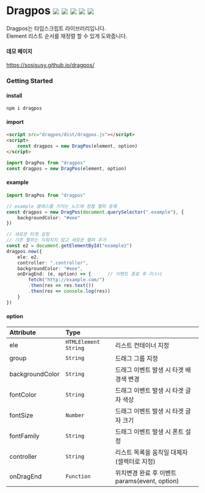 # Dragpos ![](https://img.shields.io/npm/l/dragpos) ![](https://img.shields.io/npm/v/dragpos) ![](https://img.shields.io/github/package-json/v/sosisusy/dragpos) ![](https://img.shields.io/bundlephobia/min/dragpos) ![](https://img.shields.io/npm/dm/dragpos)

Dragpos는 타입스크립트 라이브러리입니다.   
Element 리스트 순서를 재정렬 할 수 있게 도와줍니다.


#### 데모 페이지
<https://sosisusy.github.io/dragpos/>

### Getting Started

#### install
```shell
npm i dragpos
```

#### import
```html
<script src="dragpos/dist/dragpos.js"></script>
<script>
    const dragpos = new DragPos(element, option)
</script>
```
```javascript
import DragPos from "dragpos"
const dragpos = new DragPos(element, option)
```

#### example

```typescript
import DragPos from "dragpos"

// example 클래스를 가지는 노드에 정렬 헬퍼 등록
const dragpos = new DragPos(document.querySelector(".example"), {
    backgroundColor: "#eee"
})

// 새로운 타겟 설정
// 기존 헬퍼는 지워지지 않고 새로운 헬퍼 추가
const e2 = document.getElementById("example2")
dragpos.new({
    ele: e2,
    controller: ".controller",
    backgroundColor: "#eee",
    onDragEnd: (e, option) => {      // 이벤트 종료 후 리스너
        fetch("http://example.com/")
        .then(res => res.text())
        .then(res => console.log(res))
    }
})
```

#### option
| Attribute | Type |     |
|:----|:----|:----|
| ele | `HTMLElement` `String` | 리스트 컨테이너 지정 |
| group | `String` | 드래그 그룹 지정 |
| backgroundColor | `String` | 드래그 이벤트 발생 시 타겟 배경색 변경 |
| fontColor | `String` | 드래그 이벤트 발생 시 타겟 글자 색상 |
| fontSize |`Number` | 드래그 이벤트 발생 시 타겟 글자 크기 |
| fontFamily | `String` | 드래그 이벤트 발생 시 폰트 설정 |
| controller | `String` | 리스트 목록을 움직일 대체자 (셀렉터로 지정) |
| onDragEnd | `Function` | 위치변경 완료 후 이벤트  params(event, option) |
